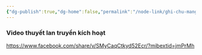 ```yaml
---
{"dg-publish":true,"dg-home":false,"permalink":"/node-link/ghi-chu-mang-luoi/thuyet-lan-truyen-kich-hoat/","dgPassFrontmatter":true,"noteIcon":"","created":"2025-01-01T22:46:57.072+07:00","updated":"2025-01-01T22:51:17.951+07:00"}
---
```



### Video thuyết lan truyền kích hoạt 
https://www.facebook.com/share/v/SMyCaqCtkyd52Ecr/?mibextid=jmPrMh


